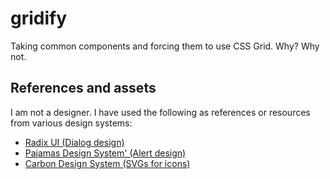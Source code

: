 # gridify

Taking common components and forcing them to use CSS Grid. Why? Why not.

## References and assets

I am not a designer. I have used the following as references or resources from various design systems:

- [Radix UI (Dialog design)](https://www.radix-ui.com/docs/primitives/components/dialog)
- [Pajamas Design System' (Alert design)](https://design.gitlab.com/components/alert)
- [Carbon Design System (SVGs for icons)](https://carbondesignsystem.com/guidelines/icons/library)
